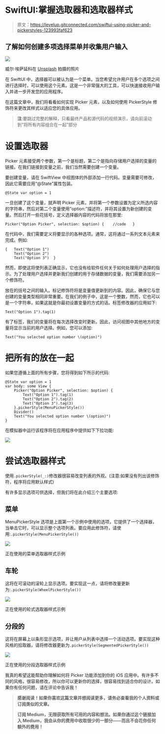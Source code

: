 # SwiftUI:掌握选取器和选取器样式

> 原文：<https://levelup.gitconnected.com/swiftui-using-picker-and-pickerstyles-123993faf623>

## 了解如何创建多项选择菜单并收集用户输入

![](img/bc45a529b0305ab8501587da0cb37acf.png)

威尔·埃萨延科在 [Unsplash](https://unsplash.com?utm_source=medium&utm_medium=referral) 拍摄的照片

在 SwiftUI 中，选择器可以被认为是一个菜单。当您希望允许用户在多个选项之间进行选择时，可以使用这个元素。这是一个非常强大的工具，可以快速接收用户输入并进一步开发您的应用程序。

在这篇文章中，我们将看看如何实现 Picker 元素，以及如何使用 PickerStyle 修饰符来更改其样式以适应您的具体应用。

> **注**:要跳过完整的解释，只看最终产品和源代码的视频演示，请向前滚动到“将所有内容组合在一起”部分

# 设置选取器

Picker 元素接受两个参数，第一个是标题，第二个是指向存储用户选择的变量的链接。在我们链接到变量之前，我们当然需要创建一个变量。

要创建变量，请在 SwiftView 中视图体的外部添加一行代码。变量需要可修改，因此它需要应用“@State”属性包装。

```
@State var option = 1
```

一旦创建了这个变量，就声明 Picker 元素，并将第一个参数设置为定义所选内容的字符串，然后对第二个变量使用“option:”描述符，并将其设置为新创建的变量。然后打开一些花括号，定义选择器内容的代码将放在那里:

```
Picker("Option Picker", selection: $option) {    //code   }
```

在代码中，我们需要定义将要显示的各种选项。通常，这将通过一系列文本元素来完成。例如:

```
{   Text("Option 1")
    Text("Option 2")
    Text("Option 3")  }
```

然而，即使这将使列表正确显示，它也没有给软件任何关于如何处理用户选择的指示。为了处理用户选择并更新我们创建的用于存储数据的变量，我们需要添加另一个修饰符。

放在的括号之间的输入。标记修饰符将是变量值更新到的内容。因此，确保它与您创建的变量类型相同非常重要。在我们的例子中，这是一个整数，然而，它也可以是一个字符串，如果这就是你最初设置变量的方式的话。标签修改器的应用如下:

```
Text("Option 1").tag(1)
```

有了标签，我们的变量将在每次选择改变时更新。因此，访问视图中其他地方的变量将显示当前的用户选择。例如，您可以添加:

```
Text("You selected option number \(option)")
```

# 把所有的放在一起

如果您遵循上面的所有步骤，您将得到如下所示的代码:

```
@State var option = 1
var body: some View {
    Picker("Option Picker", selection: $option) {
        Text("Option 1").tag(1)
        Text("Option 2").tag(2)
        Text("Option 3").tag(3)
    }.pickerStyle(MenuPickerStyle())
    Divider()
    Text("You selected option number \(option)")
}
```

在模拟器中运行该程序将在应用程序中提供如下下拉功能:

![](img/9cb44a3b8dd6f90dc6cd71f3978020a9.png)

# 尝试选取器样式

使用`.pickerStyle(_:)`修改器很容易改变列表的外观。(注意:如果没有列出该修饰符，程序将应用默认样式)

有许多显示选项可供选择，但我们将在此介绍三个主要选项:

## 菜单

MenuPickerStyle 选项是上面第一个示例中使用的选项，它提供了一个选择器，当单击它时，可以显示整个选项列表。要应用此修饰符，请使用:`.pickerStyle(MenuPickerStyle())`

![](img/eba1fa3b51cb6d403281ba817143a713.png)

正在使用的菜单选取器样式示例

## 车轮

这将在可滚动的滚轮上显示选项。要实现这一点，请将修改量更新为:`.pickerStyle(WheelPickerStyle())`

![](img/9fa58c6e54e9d5a8c98fe6411dc96588.png)

正在使用的轮式选取器样式示例

## 分段的

这将在屏幕上以条形显示选项，并让用户从列表中选择一个活动选项。要实现这种风格的拾取器，请将修改器更新为`.pickerStyle(SegmentedPickerStyle())`

![](img/4cb55435cdb48c8ea415d8541611d63a.png)

正在使用的分段选取器样式示例

我真的希望这能帮助你理解如何将 Picker 功能添加到你的 iOS 应用中。有许多不同的风格，很容易修改，所以你可以更新你的选择，很容易找到适合你的设计。如果你有任何问题，请在评论中告诉我！

> **感谢阅读！如果你喜欢这篇文章并想阅读更多，请务必查看我的个人资料或订阅类似的文章。**
> 
> **订阅 Medium，无限获取所有可用的内容和想法。如果你通过这个链接加入 Medium，我会从你的费用中收取很少的一部分——而且不会花你任何额外的费用！**